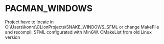 # PACMAN_WINDOWS
Project have to locate in C:\Users\konra\CLionProjects\SNAKE_WINDOWS_SFML or change MakeFile and recompil.
SFML configurated with MinGW. CMakeList from old Linux version
